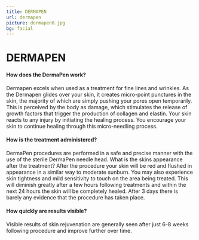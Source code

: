 ```yaml
---
title: DERMAPEN
url: dermapen
picture: dermapen0.jpg
bg: facial
---
```


# DERMAPEN

#### How does the DermaPen work?
Dermapen excels when used as a treatment for fine lines and wrinkles. As the Dermapen glides over your skin, it creates micro-point punctures in the skin, the majority of which are simply pushing your pores open temporarily. This is perceived by the body as damage, which stimulates the release of growth factors that trigger the production of collagen and elastin. Your skin reacts to any injury by initiating the healing process. You encourage your skin to continue healing through this micro-needling process.

#### How is the treatment administered?
DermaPen procedures are performed in a safe and precise manner with the use of the sterile DermaPen needle head.
What is the skins appearance after the treatment?
After the procedure your skin will be red and flushed in appearance in a similar way to moderate sunburn. You may also experience skin tightness and mild sensitivity to touch on the area being treated. This will diminish greatly after a few hours following treatments and within the next 24 hours the skin will be completely healed. After 3 days there is barely any evidence that the procedure has taken place.

#### How quickly are results visible?
Visible results of skin rejuvenation are generally seen after just 6-8 weeks following procedure and improve further over time.


